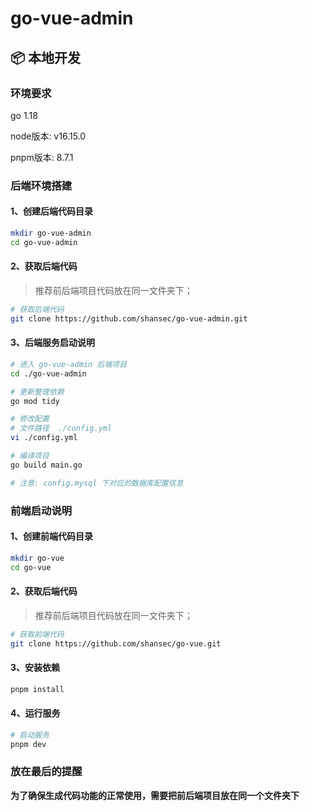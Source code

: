 # go-vue-admin

## 📦 本地开发

### 环境要求

go 1.18

node版本:  v16.15.0

pnpm版本: 8.7.1

### 后端环境搭建

#### 1、创建后端代码目录

```bash
mkdir go-vue-admin
cd go-vue-admin
```

#### 2、获取后端代码

> 推荐前后端项目代码放在同一文件夹下；

```bash
# 获取后端代码
git clone https://github.com/shansec/go-vue-admin.git
```

#### 3、后端服务启动说明

```bash
# 进入 go-vue-admin 后端项目
cd ./go-vue-admin

# 更新整理依赖
go mod tidy

# 修改配置 
# 文件路径  ./config.yml
vi ./config.yml

# 编译项目
go build main.go

# 注意: config.mysql 下对应的数据库配置信息
```

### 前端启动说明

#### 1、创建前端代码目录

```bash
mkdir go-vue
cd go-vue
```

#### 2、获取后端代码

> 推荐前后端项目代码放在同一文件夹下；

```bash
# 获取前端代码
git clone https://github.com/shansec/go-vue.git
```

#### 3、安装依赖

```bash
pnpm install
```

#### 4、运行服务

```bash
# 启动服务
pnpm dev
```

### 放在最后的提醒
**为了确保生成代码功能的正常使用，需要把前后端项目放在同一个文件夹下**

